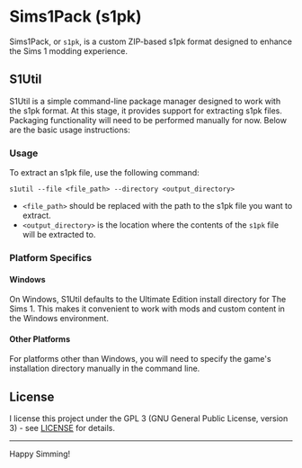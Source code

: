 # Sims1Pack (s1pk)

Sims1Pack, or ``s1pk``, is a custom ZIP-based s1pk format designed to enhance the Sims 1 modding experience.

## S1Util

S1Util is a simple command-line package manager designed to work with the s1pk format. At this stage, it provides support for extracting s1pk files. Packaging functionality will need to be performed manually for now. Below are the basic usage instructions:

### Usage

To extract an s1pk file, use the following command:

```shell
s1util --file <file_path> --directory <output_directory>
```

- `<file_path>` should be replaced with the path to the s1pk file you want to extract.
- `<output_directory>` is the location where the contents of the ``s1pk`` file will be extracted to.

### Platform Specifics

#### Windows

On Windows, S1Util defaults to the Ultimate Edition install directory for The Sims 1. This makes it convenient to work with mods and custom content in the Windows environment.

#### Other Platforms

For platforms other than Windows, you will need to specify the game's installation directory manually in the command line.

## License

I license this project under the GPL 3 (GNU General Public License, version 3) - see [LICENSE](./LICENSE) for details.

<hr>

Happy Simming!